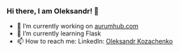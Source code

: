 ### Hi there, I am Oleksandr! 👋

- 🔭 I’m currently working on <a href="https://www.aurumhub.com/">aurumhub.com</a>
- 🌱 I’m currently learning Flask
- 📫 How to reach me: LinkedIn: <a href="https://www.linkedin.com/in/psylocub/">Oleksandr Kozachenko</a>
